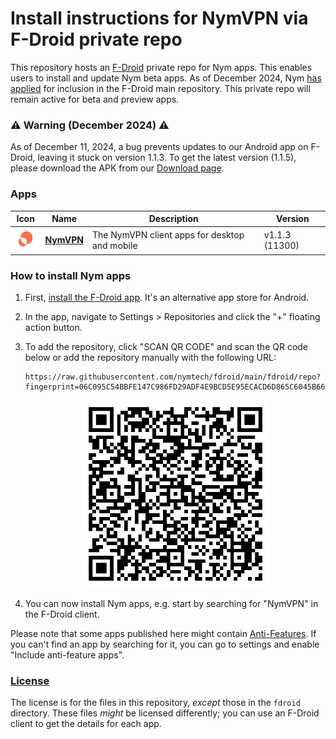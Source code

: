 # Install instructions for NymVPN via F-Droid private repo
This repository hosts an [F-Droid](https://f-droid.org/) private repo for Nym apps. This enables users to install and update Nym beta apps. As of December 2024, Nym [has applied](https://gitlab.com/fdroid/fdroiddata/-/merge_requests/17397) for inclusion in the F-Droid main repository. This private repo will remain active for beta and preview apps.


### ⚠️ Warning (December 2024) ⚠️

As of December 11, 2024, a bug prevents updates to our Android app on F-Droid, leaving it stuck on version 1.1.3. To get the latest version (1.1.5), please download the APK from our [Download page](https://nymvpn.com/en/download/android).


### Apps

<!-- This table is auto-generated. Do not edit -->
| Icon | Name | Description | Version |
| --- | --- | --- | --- |
| <a href="https://github.com/nymtech/nym-vpn-client"><img src="fdroid/repo/net.nymtech.nymvpn/en-US/icon.png" alt="NymVPN icon" width="36px" height="36px"></a> | [**NymVPN**](https://github.com/nymtech/nym-vpn-client) | The NymVPN client apps for desktop and mobile | v1.1.3 (11300) |
<!-- end apps table -->

### How to install Nym apps
1. First, [install the F-Droid app](https://f-droid.org/). It's an alternative app store for Android.
2. In the app, navigate to Settings > Repositories and click the "+" floating action button.
3. To add the repository, click "SCAN QR CODE" and scan the QR code below or add the repository manually with the following URL:

    ```
    https://raw.githubusercontent.com/nymtech/fdroid/main/fdroid/repo?fingerprint=06C095C54BBFE147C986FD29ADF4E9BCD5E95ECACD6D865C6045B66B0B5500FB
    ```

    <p align="center">
      <img src=".github/qrcode.png?raw=true" alt="F-Droid repo QR code" width="300" height="300"/>
    </p>


4. You can now install Nym apps, e.g. start by searching for "NymVPN" in the F-Droid client.

Please note that some apps published here might contain [Anti-Features](https://f-droid.org/en/docs/Anti-Features/). If you can't find an app by searching for it, you can go to settings and enable "Include anti-feature apps".

### [License](LICENSE)
The license is for the files in this repository, *except* those in the `fdroid` directory. These files *might* be licensed differently; you can use an F-Droid client to get the details for each app.

